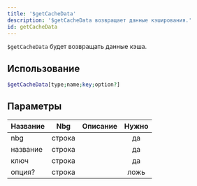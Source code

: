 ```yaml
---
title: '$getCacheData'
description: '$getCacheData возвращает данные кэширования.'
id: getCacheData
---
```


`$getCacheData` будет возвращать данные кэша.

## Использование

```php
$getCacheData[type;name;key;option?]
```

## Параметры

| Название | Nbg    | Описание | Нужно |
| -------- | ------ | -------- |:-----:|
| nbg      | строка |          |  да   |
| название | строка |          |  да   |
| ключ     | строка |          |  да   |
| опция?   | строка |          | ложь  |